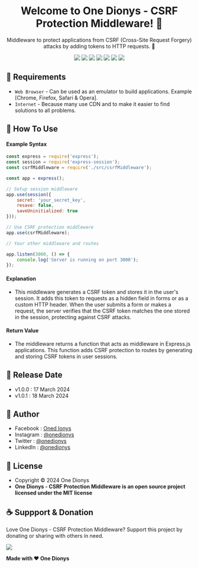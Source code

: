 <h1 align="center">Welcome to One Dionys - CSRF Protection Middleware! 👋 </h1>

<p align="center">Middleware to protect applications from CSRF (Cross-Site Request Forgery) attacks by adding tokens to HTTP requests. 💖 </p>

<p align="center">
<img src="https://img.shields.io/github/contributors/onedionys/onedionys-csrf-protection-middleware?style=flat-square">
<img src="https://img.shields.io/github/issues/onedionys/onedionys-csrf-protection-middleware?style=flat-square">
<img src="https://img.shields.io/github/stars/onedionys/onedionys-csrf-protection-middleware?style=flat-square"> 
<img src="https://img.shields.io/github/forks/onedionys/onedionys-csrf-protection-middleware?style=flat-square">
<img src="https://img.shields.io/github/last-commit/onedionys/onedionys-csrf-protection-middleware.svg?style=flat-square">
<img src="https://img.shields.io/github/languages/code-size/onedionys/onedionys-csrf-protection-middleware?style=flat-square">
<img src="https://img.shields.io/github/license/onedionys/onedionys-csrf-protection-middleware?style=flat-square">
</p>

## 💾 Requirements

* `Web Browser` - Can be used as an emulator to build applications. Example [Chrome, Firefox, Safari & Opera].
* `Internet` - Because many use CDN and to make it easier to find solutions to all problems.

## 🎯 How To Use

#### Example Syntax

```javascript
const express = require('express');
const session = require('express-session');
const csrfMiddleware = require('./src/csrfMiddleware');

const app = express();

// Setup session middleware
app.use(session({
    secret: 'your_secret_key',
    resave: false,
    saveUninitialized: true
}));

// Use CSRF protection middleware
app.use(csrfMiddleware);

// Your other middleware and routes

app.listen(3000, () => {
    console.log('Server is running on port 3000');
});
```

#### Explanation

* This middleware generates a CSRF token and stores it in the user's session. It adds this token to requests as a hidden field in forms or as a custom HTTP header. When the user submits a form or makes a request, the server verifies that the CSRF token matches the one stored in the session, protecting against CSRF attacks.

#### Return Value

* The middleware returns a function that acts as middleware in Express.js applications. This function adds CSRF protection to routes by generating and storing CSRF tokens in user sessions.

## 📆 Release Date

* v1.0.0 : 17 March 2024
* v1.0.1 : 18 March 2024

## 🧑 Author

* Facebook : <a href="https://www.facebook.com/theonedionys"> Oned Ionys</a>
* Instagram : <a href="https://www.instagram.com/onedionys/"> @onedionys</a>
* Twitter : <a href="https://twitter.com/onedionys"> @onedionys</a>
* LinkedIn :  <a href="https://www.linkedin.com/in/onedionys/"> @onedionys</a>

## 📝 License

* Copyright © 2024 One Dionys
* **One Dionys - CSRF Protection Middleware is an open source project licensed under the MIT license**

## ☕️ Suppport & Donation

Love One Dionys - CSRF Protection Middleware? Support this project by donating or sharing with others in need.

<a href="https://www.buymeacoffee.com/onedionys"><img src="https://img.shields.io/badge/Buy_Me_A_Coffee-FFDD00?style=for-the-badge&logo=buy-me-a-coffee&logoColor=black"/> </a>

**Made with ❤️ One Dionys**
